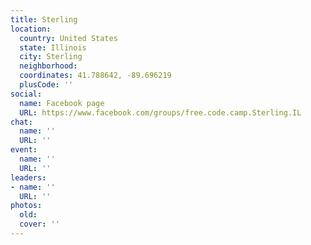 ```yaml
---
title: Sterling
location:
  country: United States
  state: Illinois
  city: Sterling
  neighborhood: 
  coordinates: 41.788642, -89.696219
  plusCode: ''
social:
  name: Facebook page
  URL: https://www.facebook.com/groups/free.code.camp.Sterling.IL
chat:
  name: ''
  URL: ''
event:
  name: ''
  URL: ''
leaders:
- name: ''
  URL: ''
photos:
  old: 
  cover: ''
---
```

